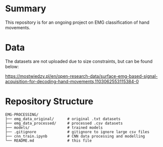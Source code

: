 # Summary

This repository is for an ongoing project on EMG classification of hand movements.

# Data

The datasets are not uploaded due to size constraints, but can be found below:

https://mostwiedzy.pl/en/open-research-data/surface-emg-based-signal-acquisition-for-decoding-hand-movements,1103062553115384-0

# Repository Structure

```
EMG-PROCESSING/
├── emg_data_original/      # original .txt datasets
├── emg_data_processed/     # processed .csv datasets
├── models/                 # trained models 
├── .gitignore              # gitignore to ignore large csv files
├── cnn_train.ipynb         # CNN data processing and modelling
└── README.md               # this file
```
